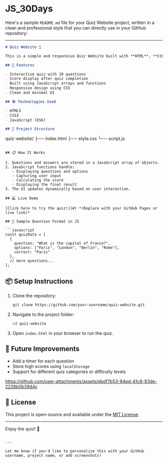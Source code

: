 # JS_30Days
Here's a sample `README.md` file for your Quiz Website project, written in a clean and professional style that you can directly use in your GitHub repository:

---

```markdown
# Quiz Website 🎯

This is a simple and responsive Quiz Website built with **HTML**, **CSS**, and **JavaScript**. It features a set of 10 multiple-choice questions. After completing the quiz, users receive their final score based on the number of correct answers.

## 🚀 Features

- Interactive quiz with 10 questions
- Score display after quiz completion
- Built using JavaScript arrays and functions
- Responsive design using CSS
- Clean and minimal UI

## 🛠️ Technologies Used

- HTML5
- CSS3
- JavaScript (ES6)

## 📁 Project Structure

```
quiz-website/
├── index.html
├── style.css
└── script.js
```

## 📋 How It Works

1. Questions and answers are stored in a JavaScript array of objects.
2. JavaScript functions handle:
   - Displaying questions and options
   - Capturing user input
   - Calculating the score
   - Displaying the final result
3. The UI updates dynamically based on user interaction.

## 💻 Live Demo

[Click here to try the quiz!](#) *(Replace with your GitHub Pages or live link)*

## 🧠 Sample Question Format in JS

```javascript
const quizData = [
  {
    question: "What is the capital of France?",
    options: ["Paris", "London", "Berlin", "Rome"],
    correct: "Paris"
  },
  // more questions...
];
```

## 📦 Setup Instructions

1. Clone the repository:
   ```bash
   git clone https://github.com/your-username/quiz-website.git
   ```
2. Navigate to the project folder:
   ```bash
   cd quiz-website
   ```
3. Open `index.html` in your browser to run the quiz.

## 📌 Future Improvements

- Add a timer for each question
- Store high scores using `localStorage`
- Support for different quiz categories or difficulty levels


https://github.com/user-attachments/assets/ebdf7b53-84ed-41c6-83de-2228b0b39d4c


## 📄 License

This project is open-source and available under the [MIT License](LICENSE).

---

Enjoy the quiz! 🎉
```

---

Let me know if you'd like to personalize this with your GitHub username, project name, or add screenshots!

